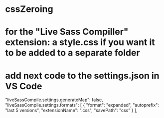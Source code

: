 # cssZeroing
# for the "Live Sass Compiller" extension: a style.css if you want it to be added to a separate folder
# add next code to the settings.json in VS Code
"liveSassCompile.settings.generateMap": false,
    "liveSassCompile.settings.formats": [
        {
            "format": "expanded",
            "autoprefix": "last 5 versions",
            "extensionName": ".css",
            "savePath": "css"
        }
    ],
